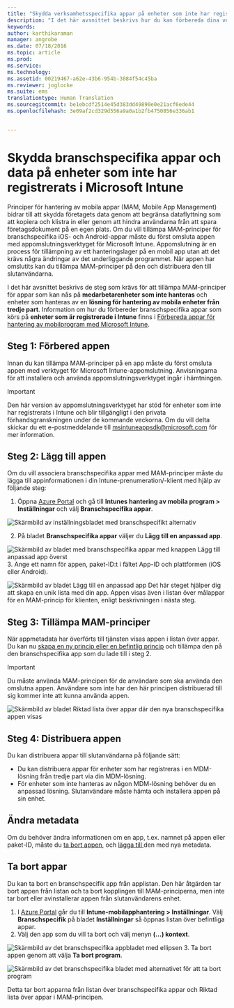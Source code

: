 ```yaml
---
title: "Skydda verksamhetsspecifika appar på enheter som inte har registrerats | Microsoft Intune"
description: "I det här avsnittet beskrivs hur du kan förbereda dina verksamhetsspecifika appar så att du kan skydda dig mot dataförlust med hjälp av principer för hantering av mobila appar."
keywords: 
author: karthikaraman
manager: angrobe
ms.date: 07/18/2016
ms.topic: article
ms.prod: 
ms.service: 
ms.technology: 
ms.assetid: 00219467-a62e-43b6-954b-3084f54c45ba
ms.reviewer: joglocke
ms.suite: ems
translationtype: Human Translation
ms.sourcegitcommit: be1ebcdf2514e45d383dd49890e0e21acf6ede44
ms.openlocfilehash: 3e09af2cd329d556a9a0a1b2fb4750856e336ab1


---
```


# Skydda branschspecifika appar och data på enheter som inte har registrerats i Microsoft Intune

Principer för hantering av mobila appar (MAM, Mobile App Management) bidrar till att skydda företagets data genom att begränsa dataflyttning som att kopiera och klistra in eller genom att hindra användarna från att spara företagsdokument på en egen plats.   Om du vill tillämpa MAM-principer för branschspecifika iOS- och Android-appar måste du först omsluta appen med appomslutningsverktyget för Microsoft Intune.  Appomslutning är en process för tillämpning av ett hanteringslager på en mobil app utan att det krävs några ändringar av det underliggande programmet.  När appen har omslutits kan du tillämpa MAM-principer på den och distribuera den till slutanvändarna.  

I det här avsnittet beskrivs de steg som krävs för att tillämpa MAM-principer för appar som kan nås på **medarbetarenheter som inte hanteras** och enheter som hanteras av en **lösning för hantering av mobila enheter från tredje part**.  Information om hur du förbereder branschspecifika appar som körs på **enheter som är registrerade i Intune** finns i [Förbereda appar för hantering av mobilprogram med Microsoft Intune](decide-how-to-prepare-apps-for-mobile-application-management-with-microsoft-intune.md).
##  Steg 1: Förbered appen
Innan du kan tillämpa MAM-principer på en app måste du först omsluta appen med verktyget för Microsoft Intune-appomslutning.  Anvisningarna för att installera och använda appomslutningsverktyget ingår i hämtningen.  
>[!IMPORTANT]  
>Den här version av appomslutningsverktyget har stöd för enheter som inte har registrerats i Intune och blir tillgängligt i den privata förhandsgranskningen under de kommande veckorna. Om du vill delta skickar du ett e-postmeddelande till msintuneappsdk@microsoft.com för mer information.

## Steg 2: Lägg till appen

Om du vill associera branschspecifika appar med MAM-principer måste du lägga till appinformationen i din Intune-prenumeration/-klient med hjälp av följande steg:

1. Öppna [Azure Portal](https://portal.azure.com/) och gå till **Intunes hantering av mobila program > Inställningar** och välj **Branschspecifika appar**.

  ![Skärmbild av inställningsbladet med branschspecifikt alternativ](../media/mam-azure-portal-lob-on-settings.png)

2. På bladet **Branschspecifika appar** väljer du **Lägg till en anpassad app**.

  ![Skärmbild av bladet med branschspecifika appar med knappen Lägg till anpassad app överst](../media/mam-azure-portal-add-lob-app-action.png)
3.  Ange ett namn för appen, paket-ID:t i fältet App-ID och plattformen (iOS eller Android).

  ![Skärmbild av bladet Lägg till en anpassad app ](../media/mam-azure-portal-add-app-details.png) Det här steget hjälper dig att skapa en unik lista med din app.  Appen visas även i listan över målappar för en MAM-princip för klienten, enligt beskrivningen i nästa steg.

## Steg 3: Tillämpa MAM-principer
När appmetadata har överförts till tjänsten visas appen i listan över appar.  Du kan nu [skapa en ny princip eller en befintlig princip](create-and-deploy-mobile-app-management-policies-with-microsoft-intune.md) och tillämpa den på den branschspecifika app som du lade till i steg 2.

>[!IMPORTANT]
>Du måste använda MAM-principen för de användare som ska använda den omslutna appen.  Användare som inte har den här principen distribuerad till sig kommer inte att kunna använda appen.


  ![Skärmbild av bladet Riktad lista över appar där den nya branschspecifika appen visas](../media/mam-azure-portal-lob-on-targeted-app-list.png)
## Steg 4: Distribuera appen
Du kan distribuera appar till slutanvändarna på följande sätt:
* Du kan distribuera appar för enheter som har registreras i en MDM-lösning från tredje part via din MDM-lösning.
* För enheter som inte hanteras av någon MDM-lösning behöver du en anpassad lösning. Slutanvändare måste hämta och installera appen på sin enhet.

## Ändra metadata
Om du behöver ändra informationen om en app, t.ex. namnet på appen eller paket-ID, måste du [ta bort appen](#remove-apps), och [lägga till ](#step-2-add-the-app) den med nya metadata.

##  Ta bort appar
Du kan ta bort en branschspecifik app från applistan.  Den här åtgärden tar bort appen från listan och ta bort kopplingen till MAM-principerna, men inte tar bort eller avinstallerar appen från slutanvändarens enhet.  

1.  I [Azure Portal](https://portal.azure.com/) går du till **Intune-mobilapphantering > Inställningar**.  Välj **Branschspecifik** på bladet **Inställningar** så öppnas listan över befintliga appar.  
2.  Välj den app som du vill ta bort och välj menyn **(...) kontext**.

  ![Skärmbild av det branschspecifika appbladet med ellipsen](../media/mam-azure-portal-lob-context-menu.png)
3.  Ta bort appen genom att välja **Ta bort program**.

  ![Skärmbild av det branschspecifika bladet med alternativet för att ta bort program](../media/mam-azure-portal-delete-app.png)

  Detta tar bort apparna från listan över branschspecifika appar och Riktad lista över appar i MAM-principen.



<!--HONumber=Jul16_HO5-->


